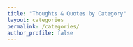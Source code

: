 ```yaml
---
title: "Thoughts & Quotes by Category"
layout: categories
permalink: /categories/
author_profile: false
---
```

